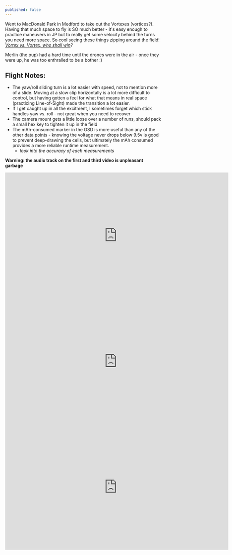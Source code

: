 ```yaml
---
published: false
---
```


Went to MacDonald Park in Medford to take out the Vortexes (vortices?). Having that much space to fly is SO much better - it's easy enough to practice maneuvers in JP but to really get some velocity behind the turns you need more space. So cool seeing these things zipping around the field! *[Vortex vs. Vortex, who shall win](http://posters.keepcalmandposters.com/4737577.jpg "Two drones enter, one drone leaves")?*

Merlin (the pup) had a hard time until the drones were in the air - once they were up, he was too enthralled to be a bother :)

## Flight Notes:

- The yaw/roll sliding turn is a lot easier with speed, not to mention more of a slide. Moving at a slow clip horizontally is a lot more difficult to control, but having gotten a feel for what that means in real space (practicing Line-of-Sight) made the transition a lot easier.
- If I get caught up in all the excitment, I sometimes forget which stick handles yaw vs. roll - not great when you need to recover
- The camera mount gets a little loose over a number of runs, should pack a small hex key to tighten it up in the field
- The mAh-consumed marker in the OSD is more useful than any of the other data points - knowing the voltage never drops below 9.5v is good to prevent deep-drawing the cells, but ultimately the mAh consumed provides a more reliable runtime measurement.
  - *look into the accuracy of each measurements*

**Warning: the audio track on the first and third video is unpleasant garbage**

<iframe width="720" height="405" src="https://www.youtube.com/embed/sF4RZ8VJnOM" frameborder="0" allowfullscreen></iframe>

<iframe width="720" height="405" src="https://www.youtube.com/embed/eoKwKws0as4" frameborder="0" allowfullscreen></iframe>

<iframe width="720" height="405" src="https://www.youtube.com/embed/WwCIBKrK3mk" frameborder="0" allowfullscreen></iframe>